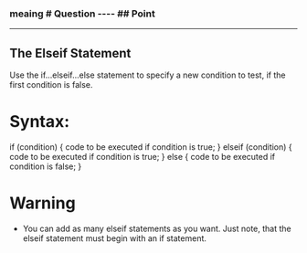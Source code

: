 ### meaing # Question ---- ## Point

---------------------------------------------------------
## The Elseif Statement

Use the if...elseif...else statement to specify a new condition to test, if the first condition is false.

# Syntax:

if (condition) {
  code to be executed if condition is true;
} elseif (condition) {
  code to be executed if condition is true;
} else {
   code to be executed if condition is false;
}

# Warning
- You can add as many elseif statements as you want. Just note, that the elseif statement must begin with an if statement.
